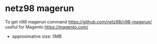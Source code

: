 # netz98 magerun

To get n98 magerun command https://github.com/netz98/n98-magerun/ useful for Magento https://magento.com/

* approximative size: 5MB
